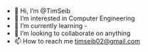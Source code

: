 - 👋 Hi, I’m @TimSeib
- 👀 I’m interested in Computer Engineering
- 🌱 I’m currently learning -
- 💞️ I’m looking to collaborate on anything
- 📫 How to reach me timseib02@gmail.com

<!---
TimSeib/TimSeib is a ✨ special ✨ repository because its `README.md` (this file) appears on your GitHub profile.
You can click the Preview link to take a look at your changes.
--->
